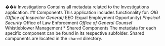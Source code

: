 ��#   I n v e s t i g a t i o n s 
 
 
 
 C o n t a i n s   a l l   m e t a d a t a   r e l a t e d   t o   t h e   I n v e s t i g a t i o n s   a p p l i c a t i o n . 
 
 
 
 # #   C o m p o n e n t s 
 
 
 
 T h i s   a p p l i c a t i o n   i n c l u d e s   f u n c t i o n a l i t y   f o r : 
 
 
 
 *       O I G   ( O f f i c e   o f   I n s p e c t o r   G e n e r a l ) 
 
 *       E E O   ( E q u a l   E m p l o y m e n t   O p p o r t u n i t y ) 
 
 *       P h y s i c a l   S e c u r i t y 
 
 *       O f f i c e   o f   L a w   E n f o r c e m e n t 
 
 *       O f f i c e   o f   G e n e r a l   C o u n s e l 
 
 *       W h i s t l e b l o w e r   M a n a g e m e n t 
 
 \*       S h a r e d   C o m p o n e n t s 
 
 
 
 T h e   m e t a d a t a   f o r   e a c h   s p e c i f i c   c o m p o n e n t   c a n   b e   f o u n d   i n   i t s   r e s p e c t i v e   s u b f o l d e r .   S h a r e d   c o m p o n e n t s   a r e   l o c a t e d   i n   t h e   ` s h a r e d `   d i r e c t o r y . 
 
 
